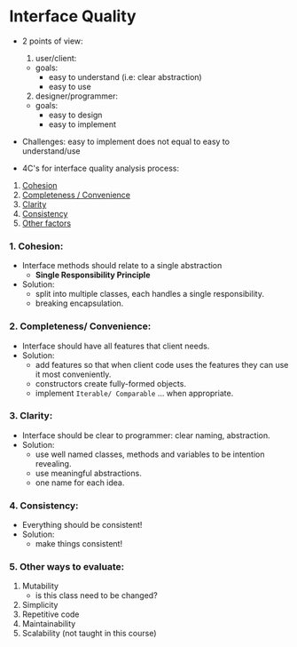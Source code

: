 # Interface Quality

- 2 points of view:

  1. user/client:

  - goals:
    - easy to understand (i.e: clear abstraction)
    - easy to use

  2. designer/programmer:

  - goals:
    - easy to design
    - easy to implement

- Challenges: easy to implement does not equal to easy to understand/use

- 4C's for interface quality analysis process:

1. [Cohesion](#1-cohesion)
2. [Completeness / Convenience](#2-completeness-convenience)
3. [Clarity](#3-clarity)
4. [Consistency](#4-consistency)
5. [Other factors](#5-other-ways-to-evaluate)

### 1. Cohesion:

- Interface methods should relate to a single abstraction
  - **Single Responsibility Principle**
- Solution:
  - split into multiple classes, each handles a single responsibility.
  - breaking encapsulation.

### 2. Completeness/ Convenience:

- Interface should have all features that client needs.
- Solution:
  - add features so that when client code uses the features they can use it most conveniently.
  - constructors create fully-formed objects.
  - implement `Iterable/ Comparable` ... when appropriate.

### 3. Clarity:

- Interface should be clear to programmer: clear naming, abstraction.
- Solution:
  - use well named classes, methods and variables to be intention revealing.
  - use meaningful abstractions.
  - one name for each idea.

### 4. Consistency:

- Everything should be consistent!
- Solution:
  - make things consistent!

### 5. Other ways to evaluate:

1. Mutability
    - is this class need to be changed?
2. Simplicity
3. Repetitive code
4. Maintainability
5. Scalability (not taught in this course)

